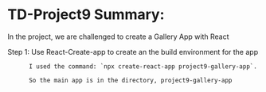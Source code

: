 # TD-Project9 Summary:

  In the project, we are challenged to create a Gallery App with React

  Step 1: Use React-Create-app to create an the build environment for the app

          I used the command: `npx create-react-app project9-gallery-app`.

          So the main app is in the directory, project9-gallery-app
